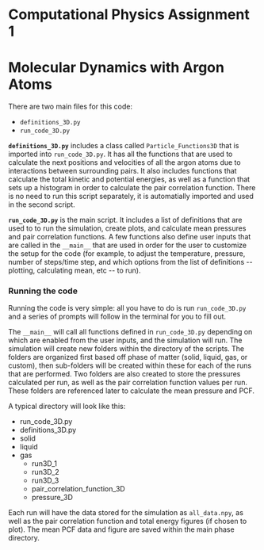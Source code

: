 # Computational Physics Assignment 1
# Molecular Dynamics with Argon Atoms

There are two main files for this code:
* `definitions_3D.py`
* `run_code_3D.py`

**`definitions_3D.py`** includes a class called `Particle_Functions3D` that is imported into `run_code_3D.py`.
It has all the functions that are used to calculate the next positions and velocities of all the 
argon atoms due to interactions between surrounding pairs. It also includes functions that calculate
the total kinetic and potential energies, as well as a function that sets up a histogram in order to 
calculate the pair correlation function. There is no need to run this script separately, it is automatially
imported and used in the second script.

**`run_code_3D.py`** is the main script. It includes a list of definitions that are used to to run the simulation, 
create plots, and calculate mean pressures and pair correlation functions. A few functions also define user 
inputs that are called in the `__main__` that are used in order for the user to customize the setup for the code
(for example, to adjust the temperature, pressure, number of steps/time step, and which options from the list of 
definitions -- plotting, calculating mean, etc -- to run). 

### Running the code
Running the code is very simple: all you have to do is run `run_code_3D.py` and a series of prompts will follow
in the terminal for you to fill out.

The `__main__` will call all functions defined in `run_code_3D.py` depending on which are enabled from the user inputs, and the 
simulation will run. The simulation will create new folders within the directory of the scripts. The folders are organized
first based off phase of matter (solid, liquid, gas, or custom), then sub-folders will be created within these for each 
of the runs that are performed. Two folders are also created to store the pressures calculated per run, as well as the
pair correlation function values per run. These folders are referenced later to calculate the mean pressure and PCF. 

A typical directory will look like this:

* run_code_3D.py
* definitions_3D.py
* solid
* liquid
* gas
    - run3D_1
    - run3D_2
    - run3D_3
    - pair_correlation_function_3D
    - pressure_3D

Each run will have the data stored for the simulation as `all_data.npy`, as well as the pair correlation function
and total energy figures (if chosen to plot). The mean PCF data and figure are saved within the main phase directory.
